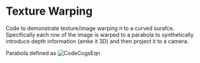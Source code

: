 # Texture Warping

Code to demonstrate texture/image warping n to a curved surafce. Specifically each row of the image is warped to a parabola to synthetically introduce depth information (amke it 3D) and then project it to a camera.

Parabola defined as ![CodeCogsEqn](https://user-images.githubusercontent.com/3444740/58933621-85668780-8785-11e9-9f39-81d5db9fefb3.gif) 
